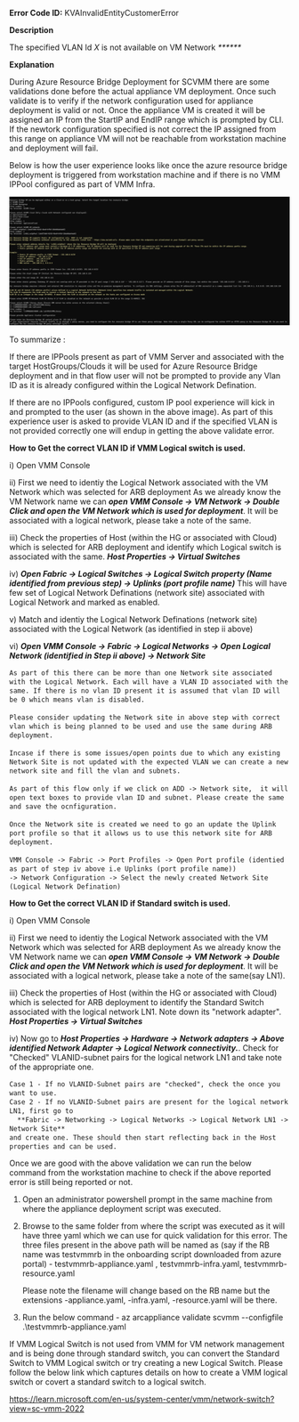 **Error Code ID:** KVAInvalidEntityCustomerError

**Description**
  
The specified VLAN Id _X_ is not available on VM Network _******_

**Explanation**

During Azure Resource Bridge Deployment for SCVMM there are some validations done before the actual appliance VM deployment.
Once such validate is to verify if the network configuration used for appliance deployment is valid or not. Once the appliance VM is created it will be assigned an IP from the StartIP and EndIP range which is prompted by CLI. If the newtork configuration specified is not correct the IP assigned from this range on appliance VM will not be reachable from workstation machine and deployment will fail. 

Below is how the user experience looks like once the azure resource bridge deployment is triggered from workstation machine and if there is no VMM IPPool configured as part of VMM Infra.

![alt text](VlanIDCLIFlow.png)

To summarize :

If there are IPPools present as part of VMM Server and associated with the target HostGroups/Clouds it will be used for Azure Resource Bridge deployment and in that flow user will not be prompted to provide any Vlan ID as it is already configured within the Logical Network Defination.

If there are no IPPools configured, custom IP pool experience will kick in and prompted to the user (as shown in the above image).
As part of this experience user is asked to provide VLAN ID and if the specified VLAN is not provided correctly one will endup in getting the above validate error.

**How to Get the correct VLAN ID if VMM Logical switch is used.**

i) Open VMM Console

ii) First we need to identiy the Logical Network associated with the VM Network which was selected for ARB deployment
    As we already know the VM Network name we can ***open VMM Console -> VM Network -> Double Click and open the VM Network which is used for deployment***. It will be associated with a logical network, please take a note of the same.

iii) Check the properties of Host (within the HG or associated with Cloud) which is selected for ARB deployment and identify which  Logical switch is associated with the same.
      ***Host Properties -> Virtual Switches***

iv) ***Open Fabric -> Logical Switches -> Logical Switch property (Name identified from previous step) -> Uplinks (port profile name)***
This will have few set of Logical Network Definations (network site) associated with Logical Network and marked as enabled.

v) Match and identiy the Logical Network Definations (network site) associated with the Logical Network (as identified in step ii above)

vi) ***Open VMM Console -> Fabric ->  Logical Networks -> Open Logical Network (identified in Step ii above) -> Network Site***

    As part of this there can be more than one Network site associated with the Logical Network. Each will have a VLAN ID associated with the same. If there is no vlan ID present it is assumed that vlan ID will be 0 which means vlan is disabled.
    
    Please consider updating the Network site in above step with correct vlan which is being planned to be used and use the same during ARB deployment.

    Incase if there is some issues/open points due to which any existing Network Site is not updated with the expected VLAN we can create a new network site and fill the vlan and subnets.
    
    As part of this flow only if we click on ADD -> Network site,  it will open text boxes to provide vlan ID and subnet. Please create the same and save the ocnfiguration.

    Once the Network site is created we need to go an update the Uplink port profile so that it allows us to use this network site for ARB deployment.

    VMM Console -> Fabric -> Port Profiles -> Open Port profile (identied as part of step iv above i.e Uplinks (port profile name))
    -> Network Configuration -> Select the newly created Network Site (Logical Network Defination)



**How to Get the correct VLAN ID if Standard switch is used.**
   
i) Open VMM Console

ii) First we need to identiy the Logical Network associated with the VM Network which was selected for ARB deployment
    As we already know the VM Network name we can ***open VMM Console -> VM Network -> Double Click and open the VM Network which is used for deployment***. It will be associated with a logical network, please take a note of the same(say LN1).

iii) Check the properties of Host (within the HG or associated with Cloud) which is selected for ARB deployment to identify the Standard Switch associated with the logical network LN1. Note down its "network adapter".
      ***Host Properties -> Virtual Switches***
      
iv) Now go to ***Host Properties -> Hardware -> Network adapters -> Above identified Network Adapter -> Logical Network connectivity.***. 
Check for "Checked" VLANID-subnet pairs for the logical network LN1 and take note of the appropriate one.
  
    Case 1 - If no VLANID-Subnet pairs are "checked", check the once you want to use.
    Case 2 - If no VLANID-Subnet pairs are present for the logical network LN1, first go to
      **Fabric -> Networking -> Logical Networks -> Logical Network LN1 -> Network Site** 
    and create one. These should then start reflecting back in the Host properties and can be used.
   

Once we are good with the above validation we can run the below command from the workstation machine to check if the above reported error is still being reported or not.

1) Open an administrator powershell prompt in the same machine from where the appliance deployment script was executed.
2) Browse to the same folder from where the script was executed as it will have three yaml which we can use for quick validation for this error.
   The three files present in the above path will be named as (say if the RB name was testvmmrb in the onboarding script downloaded from azure portal) -
   testvmmrb-appliance.yaml , testvmmrb-infra.yaml, testvmmrb-resource.yaml 
   
   Please note the filename will change based on the RB name but the extensions -appliance.yaml, -infra.yaml, -resource.yaml will be there.

3) Run the below command -
   az arcappliance validate scvmm --configfile .\testvmmrb-appliance.yaml

If VMM Logical Switch is not used from VMM for VM network management and is being done through standard switch, you can convert the Standard Switch to VMM Logical switch or try creating a new Logical Switch. Please follow the below link which captures details on how to create a VMM logical switch or covert a standard switch to a logical switch.

https://learn.microsoft.com/en-us/system-center/vmm/network-switch?view=sc-vmm-2022



